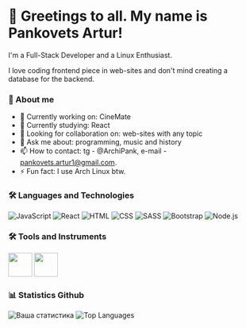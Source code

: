 # 👋 Greetings to all. My name is Pankovets Artur!

I'm a Full-Stack Developer and a Linux Enthusiast.

I love coding frontend piece in web-sites and don't mind creating a database for the backend.

### 🚀 About me

- 🔭 Currently working on: CineMate
- 🌱 Currently studying: React
- 👯 Looking for collaboration on: web-sites with any topic
- 💬 Ask me about: programming, music and history
- 📫 How to contact: tg - @ArchiPank, e-mail - pankovets.artur1@gmail.com.
- ⚡ Fun fact: I use Arch Linux btw.

### 🛠 Languages and Technologies

![JavaScript](https://img.shields.io/badge/JavaScript-F7DF1E?style=for-the-badge&logo=javascript&logoColor=black)
![React](https://img.shields.io/badge/React-61DAFB?style=for-the-badge&logo=react&logoColor=black)
![HTML](https://img.shields.io/badge/HTML5-E34F26?style=for-the-badge&logo=html5&logoColor=white)
![CSS](https://img.shields.io/badge/CSS3-1572B6?style=for-the-badge&logo=css3&logoColor=white)
![SASS](https://img.shields.io/badge/SASS-CC6699?style=for-the-badge&logo=sass&logoColor=white)
![Bootstrap](https://img.shields.io/badge/Bootstrap-7952B3?style=for-the-badge&logo=bootstrap&logoColor=white)
![Node.js](https://img.shields.io/badge/Node.js-339933?style=for-the-badge&logo=nodedotjs&logoColor=white)

### 🛠 Tools and Instruments

<img src="https://cdn.jsdelivr.net/gh/devicons/devicon/icons/archlinux/archlinux-original.svg" width="48" height="48"/> <img src="https://cdn.jsdelivr.net/gh/devicons/devicon/icons/vscode/vscode-original.svg" width="48" height="48"/>

### 📊 Statistics Github

![Ваша статистика](https://github-readme-stats.vercel.app/api?username=Pan-Artur&show_icons=true&theme=radical)
![Top Languages](https://github-readme-stats.vercel.app/api/top-langs/?username=Pan-Artur&layout=compact&theme=radical)
